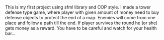 This is my first project using sfml library and OOP style. I made a tower defense type game, where player with given amount of money need to buy defense objects to protect the end of a map. Enemies will come from one place and follow a path till the end. If player survives the round he (or she) gets money as a reward. You have to be careful and watch for your health bar...
